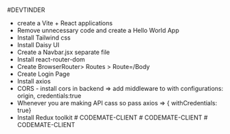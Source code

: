 #DEVTINDER


- create a Vite + React applications
- Remove unnecessary code and create a Hello World App
- Install Tailwind css
- Install Daisy UI
- Create a Navbar.jsx separate file
- Install react-router-dom
- Create BrowserRouter> Routes > Route=/Body
- Create Login Page
- Install axios
- CORS - install cors in backend => add middleware to with configurations: origin, credentials:true
- Whenever you are making API cass so pass axios => { withCredentials: true}
- Install Redux toolkit #   C O D E M A T E - C L I E N T  
 #   C O D E M A T E - C L I E N T  
 #   C O D E M A T E - C L I E N T  
 